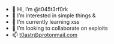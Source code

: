 - 👋 Hi, I’m @t045t3rf0rk
- 👀 I’m interested in simple things &
- 🌱 I’m currently learning xss
- 💞️ I’m looking to collaborate on exploits
- 📫 t0astr@protonmail.com

<!---
t045t3rf0rk/t045t3rf0rk is a ✨ special ✨ repository because its `README.md` (this file) appears on your GitHub profile.
You can click the Preview link to take a look at your changes.
--->
